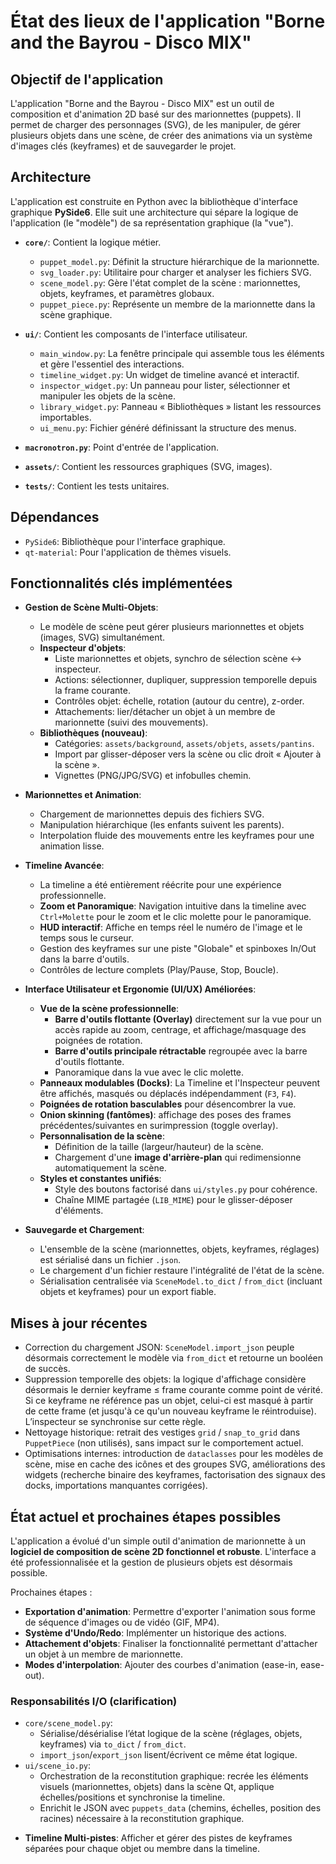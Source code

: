 # État des lieux de l'application "Borne and the Bayrou - Disco MIX"

## Objectif de l'application

L'application "Borne and the Bayrou - Disco MIX" est un outil de composition et d'animation 2D basé sur des marionnettes (puppets). Il permet de charger des personnages (SVG), de les manipuler, de gérer plusieurs objets dans une scène, de créer des animations via un système d'images clés (keyframes) et de sauvegarder le projet.

## Architecture

L'application est construite en Python avec la bibliothèque d'interface graphique **PySide6**. Elle suit une architecture qui sépare la logique de l'application (le "modèle") de sa représentation graphique (la "vue").

*   **`core/`**: Contient la logique métier.
    *   `puppet_model.py`: Définit la structure hiérarchique de la marionnette.
    *   `svg_loader.py`: Utilitaire pour charger et analyser les fichiers SVG.
    *   `scene_model.py`: Gère l'état complet de la scène : marionnettes, objets, keyframes, et paramètres globaux.
    *   `puppet_piece.py`: Représente un membre de la marionnette dans la scène graphique.

*   **`ui/`**: Contient les composants de l'interface utilisateur.
    *   `main_window.py`: La fenêtre principale qui assemble tous les éléments et gère l'essentiel des interactions.
    *   `timeline_widget.py`: Un widget de timeline avancé et interactif.
    *   `inspector_widget.py`: Un panneau pour lister, sélectionner et manipuler les objets de la scène.
    *   `library_widget.py`: Panneau « Bibliothèques » listant les ressources importables.
    *   `ui_menu.py`: Fichier généré définissant la structure des menus.

*   **`macronotron.py`**: Point d'entrée de l'application.
*   **`assets/`**: Contient les ressources graphiques (SVG, images).
*   **`tests/`**: Contient les tests unitaires.

## Dépendances

*   `PySide6`: Bibliothèque pour l'interface graphique.
*   `qt-material`: Pour l'application de thèmes visuels.

## Fonctionnalités clés implémentées

*   **Gestion de Scène Multi-Objets**:
    *   Le modèle de scène peut gérer plusieurs marionnettes et objets (images, SVG) simultanément.
    *   **Inspecteur d'objets**:
        - Liste marionnettes et objets, synchro de sélection scène ↔ inspecteur.
        - Actions: sélectionner, dupliquer, suppression temporelle depuis la frame courante.
        - Contrôles objet: échelle, rotation (autour du centre), z-order.
        - Attachements: lier/détacher un objet à un membre de marionnette (suivi des mouvements).
    *   **Bibliothèques (nouveau)**:
        - Catégories: `assets/background`, `assets/objets`, `assets/pantins`.
        - Import par glisser-déposer vers la scène ou clic droit « Ajouter à la scène ».
        - Vignettes (PNG/JPG/SVG) et infobulles chemin.

*   **Marionnettes et Animation**:
    *   Chargement de marionnettes depuis des fichiers SVG.
    *   Manipulation hiérarchique (les enfants suivent les parents).
    *   Interpolation fluide des mouvements entre les keyframes pour une animation lisse.

*   **Timeline Avancée**:
    *   La timeline a été entièrement réécrite pour une expérience professionnelle.
    *   **Zoom et Panoramique**: Navigation intuitive dans la timeline avec `Ctrl+Molette` pour le zoom et le clic molette pour le panoramique.
    *   **HUD interactif**: Affiche en temps réel le numéro de l'image et le temps sous le curseur.
    *   Gestion des keyframes sur une piste "Globale" et spinboxes In/Out dans la barre d'outils.
    *   Contrôles de lecture complets (Play/Pause, Stop, Boucle).

*   **Interface Utilisateur et Ergonomie (UI/UX) Améliorées**:
    *   **Vue de la scène professionnelle**:
        *   **Barre d'outils flottante (Overlay)** directement sur la vue pour un accès rapide au zoom, centrage, et affichage/masquage des poignées de rotation.
        *   **Barre d'outils principale rétractable** regroupée avec la barre d'outils flottante.
        *   Panoramique dans la vue avec le clic molette.
    *   **Panneaux modulables (Docks)**: La Timeline et l'Inspecteur peuvent être affichés, masqués ou déplacés indépendamment (`F3`, `F4`).
    *   **Poignées de rotation basculables** pour désencombrer la vue.
    *   **Onion skinning (fantômes)**: affichage des poses des frames précédentes/suivantes en surimpression (toggle overlay).
    *   **Personnalisation de la scène**:
        *   Définition de la taille (largeur/hauteur) de la scène.
        *   Chargement d'une **image d'arrière-plan** qui redimensionne automatiquement la scène.
    *   **Styles et constantes unifiés**:
        *   Style des boutons factorisé dans `ui/styles.py` pour cohérence.
        *   Chaîne MIME partagée (`LIB_MIME`) pour le glisser-déposer d'éléments.

*   **Sauvegarde et Chargement**:
    *   L'ensemble de la scène (marionnettes, objets, keyframes, réglages) est sérialisé dans un fichier `.json`.
    *   Le chargement d'un fichier restaure l'intégralité de l'état de la scène.
    *   Sérialisation centralisée via `SceneModel.to_dict` / `from_dict` (incluant objets et keyframes) pour un export fiable.

## Mises à jour récentes

- Correction du chargement JSON: `SceneModel.import_json` peuple désormais correctement le modèle via `from_dict` et retourne un booléen de succès.
- Suppression temporelle des objets: la logique d'affichage considère désormais le dernier keyframe ≤ frame courante comme point de vérité. Si ce keyframe ne référence pas un objet, celui-ci est masqué à partir de cette frame (et jusqu'à ce qu'un nouveau keyframe le réintroduise). L’inspecteur se synchronise sur cette règle.
- Nettoyage historique: retrait des vestiges `grid` / `snap_to_grid` dans `PuppetPiece` (non utilisés), sans impact sur le comportement actuel.
- Optimisations internes: introduction de `dataclasses` pour les modèles de scène, mise en cache des icônes et des groupes SVG, améliorations des widgets (recherche binaire des keyframes, factorisation des signaux des docks, importations manquantes corrigées).

## État actuel et prochaines étapes possibles

L'application a évolué d'un simple outil d'animation de marionnette à un **logiciel de composition de scène 2D fonctionnel et robuste**. L'interface a été professionnalisée et la gestion de plusieurs objets est désormais possible.

Prochaines étapes :

*   **Exportation d'animation**: Permettre d'exporter l'animation sous forme de séquence d'images ou de vidéo (GIF, MP4).
*   **Système d'Undo/Redo**: Implémenter un historique des actions.
*   **Attachement d'objets**: Finaliser la fonctionnalité permettant d'attacher un objet à un membre de marionnette.
*   **Modes d'interpolation**: Ajouter des courbes d'animation (ease-in, ease-out).
### Responsabilités I/O (clarification)

- `core/scene_model.py`:
  - Sérialise/désérialise l’état logique de la scène (réglages, objets, keyframes) via `to_dict` / `from_dict`.
  - `import_json`/`export_json` lisent/écrivent ce même état logique.
- `ui/scene_io.py`:
  - Orchestration de la reconstitution graphique: recrée les éléments visuels (marionnettes, objets) dans la scène Qt, applique échelles/positions et synchronise la timeline.
  - Enrichit le JSON avec `puppets_data` (chemins, échelles, position des racines) nécessaire à la reconstitution graphique.

*   **Timeline Multi-pistes**: Afficher et gérer des pistes de keyframes séparées pour chaque objet ou membre dans la timeline.
